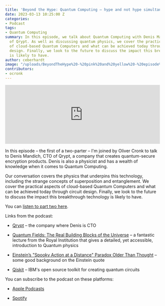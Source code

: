 ```yaml
---
title: 'Beyond the Hype: Quantum Computing – hype and not hype simultaneously?'
date: 2023-03-13 10:25:00 Z
categories:
- Podcast
tags:
- Quantum Computing
summary: In this episode, we talk about Quantum Computing with Denis Mandich, CTO
  of Qrypt. As well as discussing quantum physics, we cover the practical aspects
  of cloud-based Quantum Computers and what can be achieved today through circuit
  design. Finally, we look to the future to discuss the impact this breakthrough technology
  is likely to have.
author: ceberhardt
image: "/uploads/BeyondTheHype%20-%20pink%20and%20yellow%20-%20episode%2010%20-%20social.png"
contributors:
- ocronk
---
```


<base target="_blank"><iframe title="Embed Player" src="https://play.libsyn.com/embed/episode/id/26208876/height/192/theme/modern/size/large/thumbnail/yes/custom-color/ffffff/time-start/00:00:00/playlist-height/200/direction/backward/download/yes" height="192" width="100%" scrolling="no" allowfullscreen="" webkitallowfullscreen="true" mozallowfullscreen="true" oallowfullscreen="true" msallowfullscreen="true" style="border: none;"></iframe>

In this episode – the first of a two-parter – I'm joined by Oliver Cronk to talk to Denis Mandich, CTO of Qrypt, a company that creates quantum-secure encryption products. Denis is also a physicist and has a wealth of knowledge when it comes to Quantum Computing.

Our conversation covers the physics that underpins this technology, including the strange concepts of superposition and entanglement. We cover the practical aspects of cloud-based Quantum Computers and what can be achieved today through circuit design. Finally, we look to the future to discuss the impact this breakthrough technology is likely to have.

You can [listen to part two here](https://blog.scottlogic.com/2023/04/03/beyond-the-hype-y2q-the-end-of-encryption-as-we-know-it.html).

Links from the podcast:

* [Qrypt](https://www.qrypt.com/) – the company where Denis is CTO

* [Quantum Fields: The Real Building Blocks of the Universe](https://youtu.be/zNVQfWC_evg) – a fantastic lecture from the Royal Institution that gives a detailed, yet accessible, introduction to Quantum physics

* [Einstein’s "Spooky Action at a Distance" Paradox Older Than Thought](https://www.technologyreview.com/2012/03/08/20152/einsteins-spooky-action-at-a-distance-paradox-older-than-thought/) – some good background on the Einstein quote

* [Qiskit](https://qiskit.org/) – IBM's open source toolkit for creating quantum circuits

You can subscribe to the podcast on these platforms:

* [Apple Podcasts](https://podcasts.apple.com/dk/podcast/beyond-the-hype/id1612265563)

* [Spotify](https://open.spotify.com/show/2BlwBJ7JoxYpxU4GBmuR4x)